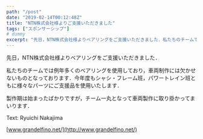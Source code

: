 ```yaml
---
path: "/post"
date: "2019-02-14T00:12:48Z"
title: "NTN株式会社様よりご支援いただきました"
tags: ["スポンサーシップ"]
# dummy
excerpt: "先日，NTN株式会社様よりベアリングをご支援いただきました．私たちのチームでは例年多くのベアリングを使用しており，車両制作には欠かせないものとなっております．今年度もシャシ・フレーム班，パワートレイ..."
---
```


[](14-1.jpg)

先日，NTN株式会社様よりベアリングをご支援いただきました．

私たちのチームでは例年多くのベアリングを使用しており，車両制作には欠かせないものとなっております．今年度もシャシ・フレーム班，パワートレイン班ともに様々なパーツにご支援品を使用いたします．

製作期は始まったばかりですが，チーム一丸となって車両製作に取り掛かってまいります．

Text: Ryuichi Nakajima

[www.grandelfino.net/](http://www.grandelfino.net/)